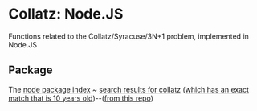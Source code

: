 # Collatz: Node.JS
Functions related to the Collatz/Syracuse/3N+1 problem, implemented in Node.JS
## Package
The [node package index](https://www.npmjs.com/) ~ [search results for collatz](https://www.npmjs.com/search?q=collatz) ([which has an exact match that is 10 years old](https://www.npmjs.com/package/collatz))--([from this repo](https://github.com/partkyle/collatz))
